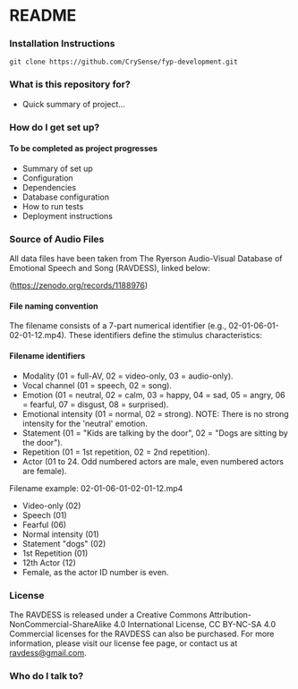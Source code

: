# README #

### Installation Instructions ###

```
git clone https://github.com/CrySense/fyp-development.git
```

### What is this repository for? ###

* Quick summary of project...

### How do I get set up? ###

#### To be completed as project progresses ####

* Summary of set up
* Configuration
* Dependencies
* Database configuration
* How to run tests
* Deployment instructions


### Source of Audio Files ###

All data files have been taken from The Ryerson Audio-Visual Database of Emotional Speech and Song (RAVDESS), linked below:

(https://zenodo.org/records/1188976)

#### File naming convention

The filename consists of a 7-part numerical identifier (e.g., 02-01-06-01-02-01-12.mp4). These identifiers define the stimulus characteristics: 

#### Filename identifiers 

* Modality (01 = full-AV, 02 = video-only, 03 = audio-only).
* Vocal channel (01 = speech, 02 = song).
* Emotion (01 = neutral, 02 = calm, 03 = happy, 04 = sad, 05 = angry, 06 = fearful, 07 = disgust, 08 = surprised).
* Emotional intensity (01 = normal, 02 = strong). NOTE: There is no strong intensity for the 'neutral' emotion.
* Statement (01 = "Kids are talking by the door", 02 = "Dogs are sitting by the door").
* Repetition (01 = 1st repetition, 02 = 2nd repetition).
* Actor (01 to 24. Odd numbered actors are male, even numbered actors are female).

Filename example: 02-01-06-01-02-01-12.mp4 

* Video-only (02)
* Speech (01)
* Fearful (06)
* Normal intensity (01)
* Statement "dogs" (02)
* 1st Repetition (01)
* 12th Actor (12)
* Female, as the actor ID number is even.

### License ###
The RAVDESS is released under a Creative Commons Attribution-NonCommercial-ShareAlike 4.0 International License, CC BY-NC-SA 4.0 
Commercial licenses for the RAVDESS can also be purchased.  For more information, please visit our license fee page, or contact us at ravdess@gmail.com.


### Who do I talk to? ###
